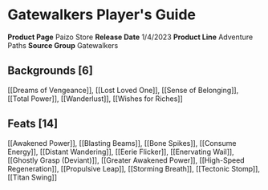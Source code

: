 ﻿---
id: '190'
name: Gatewalkers Player's Guide
rarity: Common
source: null
trait: null
type: Source

---
# Gatewalkers Player's Guide

**Product Page** Paizo Store
**Release Date** 1/4/2023
**Product Line** Adventure Paths
**Source Group** Gatewalkers

## Backgrounds [6]

[[Dreams of Vengeance]], [[Lost Loved One]], [[Sense of Belonging]], [[Total Power]], [[Wanderlust]], [[Wishes for Riches]]

## Feats [14]

[[Awakened Power]], [[Blasting Beams]], [[Bone Spikes]], [[Consume Energy]], [[Distant Wandering]], [[Eerie Flicker]], [[Enervating Wail]], [[Ghostly Grasp (Deviant)]], [[Greater Awakened Power]], [[High-Speed Regeneration]], [[Propulsive Leap]], [[Storming Breath]], [[Tectonic Stomp]], [[Titan Swing]]